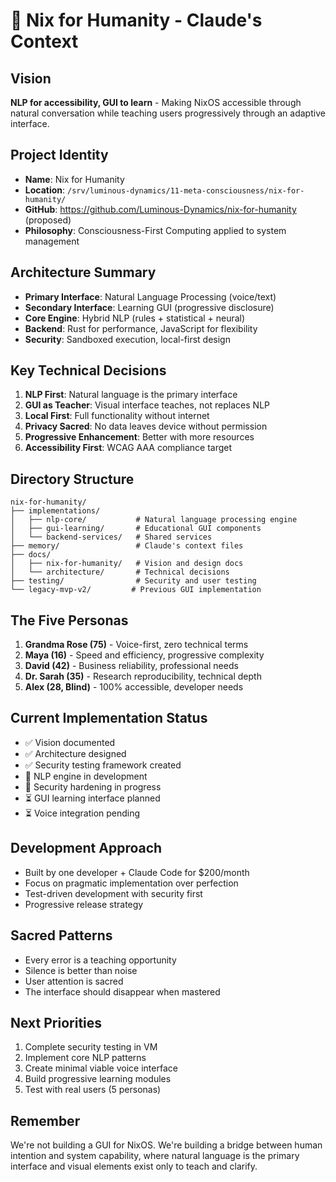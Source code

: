 # 🌟 Nix for Humanity - Claude's Context

## Vision
**NLP for accessibility, GUI to learn** - Making NixOS accessible through natural conversation while teaching users progressively through an adaptive interface.

## Project Identity
- **Name**: Nix for Humanity
- **Location**: `/srv/luminous-dynamics/11-meta-consciousness/nix-for-humanity/`
- **GitHub**: https://github.com/Luminous-Dynamics/nix-for-humanity (proposed)
- **Philosophy**: Consciousness-First Computing applied to system management

## Architecture Summary
- **Primary Interface**: Natural Language Processing (voice/text)
- **Secondary Interface**: Learning GUI (progressive disclosure)
- **Core Engine**: Hybrid NLP (rules + statistical + neural)
- **Backend**: Rust for performance, JavaScript for flexibility
- **Security**: Sandboxed execution, local-first design

## Key Technical Decisions
1. **NLP First**: Natural language is the primary interface
2. **GUI as Teacher**: Visual interface teaches, not replaces NLP
3. **Local First**: Full functionality without internet
4. **Privacy Sacred**: No data leaves device without permission
5. **Progressive Enhancement**: Better with more resources
6. **Accessibility First**: WCAG AAA compliance target

## Directory Structure
```
nix-for-humanity/
├── implementations/
│   ├── nlp-core/           # Natural language processing engine
│   ├── gui-learning/       # Educational GUI components
│   └── backend-services/   # Shared services
├── memory/                 # Claude's context files
├── docs/
│   ├── nix-for-humanity/   # Vision and design docs
│   └── architecture/       # Technical decisions
├── testing/                # Security and user testing
└── legacy-mvp-v2/         # Previous GUI implementation
```

## The Five Personas
1. **Grandma Rose (75)** - Voice-first, zero technical terms
2. **Maya (16)** - Speed and efficiency, progressive complexity
3. **David (42)** - Business reliability, professional needs
4. **Dr. Sarah (35)** - Research reproducibility, technical depth
5. **Alex (28, Blind)** - 100% accessible, developer needs

## Current Implementation Status
- ✅ Vision documented
- ✅ Architecture designed
- ✅ Security testing framework created
- 🚧 NLP engine in development
- 🚧 Security hardening in progress
- ⏳ GUI learning interface planned
- ⏳ Voice integration pending

## Development Approach
- Built by one developer + Claude Code for $200/month
- Focus on pragmatic implementation over perfection
- Test-driven development with security first
- Progressive release strategy

## Sacred Patterns
- Every error is a teaching opportunity
- Silence is better than noise
- User attention is sacred
- The interface should disappear when mastered

## Next Priorities
1. Complete security testing in VM
2. Implement core NLP patterns
3. Create minimal viable voice interface
4. Build progressive learning modules
5. Test with real users (5 personas)

## Remember
We're not building a GUI for NixOS. We're building a bridge between human intention and system capability, where natural language is the primary interface and visual elements exist only to teach and clarify.